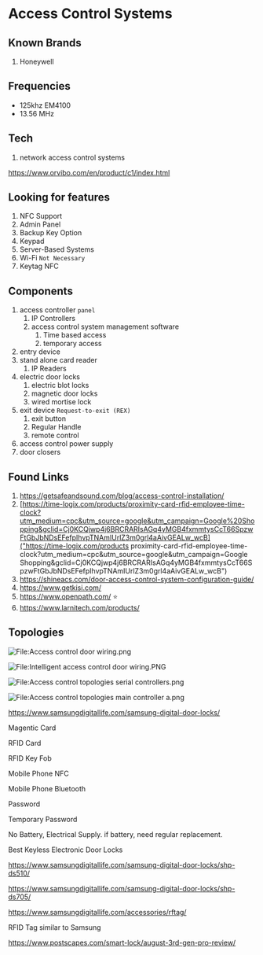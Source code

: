 # Access Control Systems

## Known Brands

1. Honeywell

## Frequencies

- 125khz    EM4100
- 13.56 MHz

## Tech

1. network access control systems

https://www.orvibo.com/en/product/c1/index.html

## Looking for features

1. NFC Support
2. Admin Panel
3. Backup Key Option
4. Keypad
5. Server-Based Systems
6. Wi-Fi ``Not Necessary``
7. Keytag NFC

## Components

1. access controller `panel`
   1. IP Controllers
   2. access control system management software
      1. Time based access
      2. temporary access
2. entry device
3. stand alone card reader
   1. IP Readers
4. electric door locks
   1. electric blot locks
   2. magnetic door locks
   3. wired mortise lock
5. exit device `Request-to-exit (REX) `
   1. exit button
   2. Regular Handle
   3. remote control
6. access control power supply
7. door closers

## Found Links

1. <https://getsafeandsound.com/blog/access-control-installation/>
2. [https://time-logix.com/products/proximity-card-rfid-employee-time-clock?utm_medium=cpc&utm_source=google&utm_campaign=Google%20Shopping&gclid=Cj0KCQjwp4j6BRCRARIsAGq4yMGB4fxmmtysCcT66SpzwFtGbJbNDsEFefpIhvpTNAmIUrlZ3m0grl4aAivGEALw_wcB]("https://time-logix.com/products proximity-card-rfid-employee-time-clock?utm_medium=cpc&utm_source=google&utm_campaign=Google Shopping&gclid=Cj0KCQjwp4j6BRCRARIsAGq4yMGB4fxmmtysCcT66SpzwFtGbJbNDsEFefpIhvpTNAmIUrlZ3m0grl4aAivGEALw_wcB")
3. <https://shineacs.com/door-access-control-system-configuration-guide/>
4. <https://www.getkisi.com/>
5. <https://www.openpath.com/> :star:
6. <https://www.larnitech.com/products/>

## Topologies

![File:Access control door wiring.png](https://upload.wikimedia.org/wikipedia/commons/1/10/Access_control_door_wiring.png)

![File:Intelligent access control door wiring.PNG](https://upload.wikimedia.org/wikipedia/commons/5/53/Intelligent_access_control_door_wiring.PNG)

![File:Access control topologies serial controllers.png](https://upload.wikimedia.org/wikipedia/commons/thumb/e/e0/Access_control_topologies_serial_controllers.png/800px-Access_control_topologies_serial_controllers.png)

![File:Access control topologies main controller a.png](https://upload.wikimedia.org/wikipedia/commons/thumb/8/8f/Access_control_topologies_main_controller_a.png/800px-Access_control_topologies_main_controller_a.png)






 

<https://www.samsungdigitallife.com/samsung-digital-door-locks/>

 

Magentic Card

RFID Card

RFID Key Fob

Mobile Phone NFC

Mobile Phone Bluetooth

Password

Temporary Password

No Battery, Electrical Supply. if battery, need regular replacement.

Best Keyless Electronic Door Locks

<https://www.samsungdigitallife.com/samsung-digital-door-locks/shp-ds510/>

<https://www.samsungdigitallife.com/samsung-digital-door-locks/shp-ds705/>

 

<https://www.samsungdigitallife.com/accessories/rftag/>

 

 

RFID Tag similar to Samsung

<https://www.postscapes.com/smart-lock/august-3rd-gen-pro-review/>